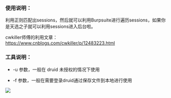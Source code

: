 ### 使用说明：

利用正则匹配出sessions，然后就可以利用Burpsuite进行遍历sessions，如果你是天选之子就可以利用sessions进入后台啦。

cwkiller师傅的利用文章：https://www.cnblogs.com/cwkiller/p/12483223.html



### 工具说明：

- -u 参数，一般在 druid 未授权的情况下使用

- -f  参数，一般在需要登录druid通过保存文件到本地进行使用


![](https://raw.githubusercontent.com/yuyan-sec/druid_sessions/main/1.png)
